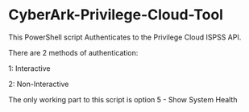 # CyberArk-Privilege-Cloud-Tool

This PowerShell script Authenticates to the Privilege Cloud ISPSS API.

There are 2 methods of authentication:

1: Interactive

2: Non-Interactive

The only working part to this script is option 5 - Show System Health
